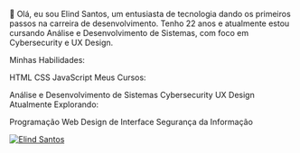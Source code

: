 👋 Olá, eu sou Elind Santos, um entusiasta de tecnologia dando os primeiros passos na carreira de desenvolvimento. Tenho 22 anos e atualmente estou cursando Análise e Desenvolvimento de Sistemas, com foco em Cybersecurity e UX Design.

Minhas Habilidades:

HTML
CSS
JavaScript
Meus Cursos:

Análise e Desenvolvimento de Sistemas
Cybersecurity
UX Design
Atualmente Explorando:

Programação Web
Design de Interface
Segurança da Informação

[![Elind Santos](https://github-readme-stats.vercel.app/api?username=elyndsilva&show_icons=true&theme=radical)](https://github.com/elyndsilva)






